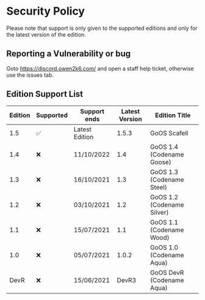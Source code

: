 # Security Policy

Please note that support is only given to the supported editions and only for the latest version of the edition.

## Reporting a Vulnerability or bug

Goto https://discord.owen2k6.com/ and open a staff help ticket, otherwise use the issues tab.

## Edition Support List

| Edition | Supported          | Support ends      | Latest Version | Edition Title |
| ------- | ------------------ | ------------      | -------------- | ------------- |
| 1.5     | :white_check_mark: | Latest Edition    | 1.5.3          | GoOS Scafell  |
| 1.4     | :x:                | 11/10/2022        | 1.4            | GoOS 1.4 (Codename Goose) |
| 1.3     | :x:                | 16/10/2021        | 1.3            | GoOS 1.3 (Codename Steel) |
| 1.2     | :x:                | 03/10/2021        | 1.2            | GoOS 1.2 (Codename Silver) |
| 1.1     | :x:                | 15/07/2021        | 1.1            | GoOS 1.1 (Codename Wood) |
| 1.0     | :x:                | 05/07/2021        | 1.0.2          | GoOS 1.0 (Codename Aqua) |
| DevR    | :x:                | 15/06/2021        | DevR3          | GoOS DevR (Codename Aqua) |
